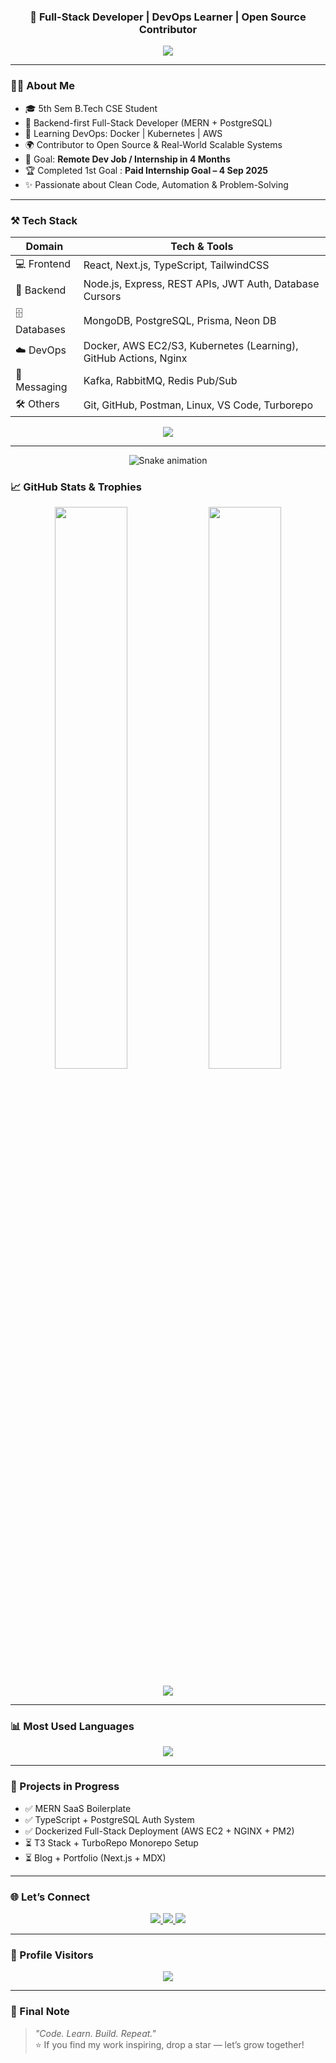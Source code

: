 <h3 align="center">🚀 Full-Stack Developer | DevOps Learner | Open Source Contributor</h3>

<p align="center">
  <img src="https://readme-typing-svg.herokuapp.com/?lines=Building+Modern+Web+Apps;Mastering+Full-Stack+%26+DevOps;Loving+Backend,+Cloud+%26+Scalable+Systems;&center=true&width=500&height=30" />
</p>

---

### 🧑‍💻 About Me

- 🎓 5th Sem B.Tech CSE Student  
- 💼 Backend-first Full-Stack Developer (MERN + PostgreSQL)  
- 🐳 Learning DevOps: Docker | Kubernetes | AWS  
- 🌍 Contributor to Open Source & Real-World Scalable Systems  
- 🎯 Goal: **Remote Dev Job /  Internship in 4 Months**
- 🏆 Completed 1st Goal : **Paid Internship Goal – 4 Sep 2025**
- ✨ Passionate about Clean Code, Automation & Problem-Solving

---

### ⚒️ Tech Stack

| Domain        | Tech & Tools                                                                 |
|---------------|-------------------------------------------------------------------------------|
| 💻 Frontend    | React, Next.js, TypeScript, TailwindCSS                                      |
| 🧪 Backend     | Node.js, Express, REST APIs, JWT Auth, Database Cursors                       |
| 🗄️ Databases  | MongoDB, PostgreSQL, Prisma, Neon DB                                         |
| ☁️ DevOps      | Docker, AWS EC2/S3, Kubernetes (Learning), GitHub Actions, Nginx             |
| 📨 Messaging   | Kafka, RabbitMQ, Redis Pub/Sub                                               |
| 🛠 Others      | Git, GitHub, Postman, Linux, VS Code, Turborepo                              |



<p align="center">
  <img src="https://skillicons.dev/icons?i=html,css,ts,react,nextjs,nodejs,express,mongodb,postgres,docker,kubernetes,aws,prisma,git,linux" />
</p>

--- 


<div align="center">
  <img src="https://profile-readme-generator.com/assets/snake.svg" alt="Snake animation" />
</div>


### 📈 GitHub Stats & Trophies

<p align="center">
  <img src="https://github-readme-stats.vercel.app/api?username=keshav-sudo&show_icons=true&theme=radical&border_radius=12" width="48%" />
  <img src="https://github-readme-streak-stats.herokuapp.com/?user=keshav-sudo&theme=radical&border_radius=12" width="48%" />
</p>

<p align="center">
  <img src="https://github-profile-trophy.vercel.app/?username=keshav-sudo&theme=algolia&no-frame=true&margin-w=10&margin-h=15" />
</p>

---

### 📊 Most Used Languages

<p align="center">
  <img src="https://github-readme-stats.vercel.app/api/top-langs/?username=keshav-sudo&layout=compact&theme=radical&langs_count=8&hide=shaderlab,hlsl&border_radius=10" />
</p>

---

### 🚧 Projects in Progress

- ✅ MERN SaaS Boilerplate  
- ✅ TypeScript + PostgreSQL Auth System  
- ✅ Dockerized Full-Stack Deployment (AWS EC2 + NGINX + PM2)  
- ⏳ T3 Stack + TurboRepo Monorepo Setup  
- ⏳ Blog + Portfolio (Next.js + MDX)

---

### 🌐 Let’s Connect

<p align="center">
  <a href="https://www.linkedin.com/in/keshav09sharma/" target="_blank">
    <img src="https://img.shields.io/badge/LinkedIn-blue?style=for-the-badge&logo=linkedin" />
  </a>
  <a href="https://x.com/keshavsharmma" target="_blank">
    <img src="https://img.shields.io/badge/Twitter-1DA1F2?style=for-the-badge&logo=twitter" />
  </a>
  <a href="https://github.com/keshav-sudo" target="_blank">
    <img src="https://img.shields.io/badge/GitHub-black?style=for-the-badge&logo=github" />
  </a>
</p>

---

### 👀 Profile Visitors

<p align="center">
  <img src="https://komarev.com/ghpvc/?username=keshav-sudo&color=brightgreen&style=for-the-badge" />
</p>

---

### 💬 Final Note

> *"Code. Learn. Build. Repeat."*  
> ⭐ If you find my work inspiring, drop a star — let’s grow together!
